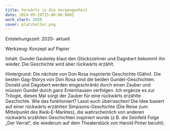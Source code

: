 ```yaml
---
title: Vorwärts in die Vergangenheit
date: 2024-09-29T15:06:00.000Z
work_start: 2020
cover: platzhalter.png
---
```



Entstehungszeit: 2020- aktuell

Werkzeug: Konzept auf Papier

Inhalt: Gundel Gaukeley klaut den Glückszehner und Dagobert bekommt ihn wieder. Die Geschichte wird aber rückwärts erzählt.

Hintergrund: Die nächste von Don Rosa inspirierte Geschichte (Gähn). Die besten Gag-Storys von Don Rosa sind die beiden Gundel-Geschichten. Donald und Dagobert werden eingeschränkt durch einen Zauber und müssen Gundel durch ganz Entenhausen verfolgen. Ich ergänze es zur Trilogie, dieses Mal sorgt der Zauber für eine rückwärts erzählte Geschichte. Wie das funktioniert? Lasst euch überraschen! Die Idee basiert auf einer rückwärts erzählten Simpsons-Geschichte (Die Reise zum Mittelpunkt des Kwik-E-Marktes), die wahrscheinlich von anderen rückwärts erzählten Geschichten inspiriert wurde (z.B. die Seinfeld Folge „Der Verrat“, die wiederum auf dem Theaterstück von Harold Pinter beruht).
